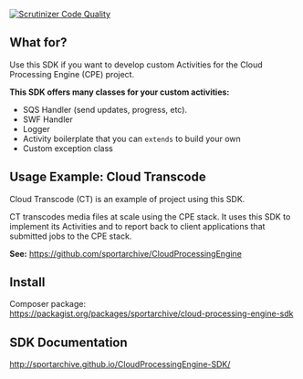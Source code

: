 [![Scrutinizer Code Quality](https://scrutinizer-ci.com/g/sportarchive/CloudProcessingEngine-SDK/badges/quality-score.png?b=master)](https://scrutinizer-ci.com/g/sportarchive/CloudProcessingEngine-SDK/?branch=master)

## What for?

Use this SDK if you want to develop custom Activities for the Cloud Processing Engine (CPE) project.

**This SDK offers many classes for your custom activities:**
   - SQS Handler (send updates, progress, etc).
   - SWF Handler
   - Logger
   - Activity boilerplate that you can `extends` to build your own
   - Custom exception class

## Usage Example: Cloud Transcode

Cloud Transcode (CT) is an example of project using this SDK.

CT transcodes media files at scale using the CPE stack. It uses this SDK to implement its Activities and to report back to client applications that submitted jobs to the CPE stack.

**See:** https://github.com/sportarchive/CloudProcessingEngine

## Install

Composer package:<br>
https://packagist.org/packages/sportarchive/cloud-processing-engine-sdk

## SDK Documentation

http://sportarchive.github.io/CloudProcessingEngine-SDK/
